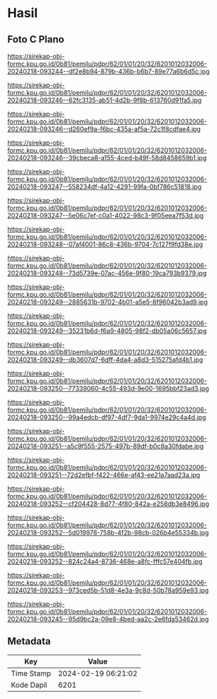 # Hasil

## Foto C Plano

https://sirekap-obj-formc.kpu.go.id/0b81/pemilu/pdpr/62/01/01/20/32/6201012032006-20240218-093244--df2e8b94-879b-436b-b6b7-89e77a6b6d5c.jpg

https://sirekap-obj-formc.kpu.go.id/0b81/pemilu/pdpr/62/01/01/20/32/6201012032006-20240218-093246--62fc3135-ab51-4d2b-9f8b-613760d91fa5.jpg

https://sirekap-obj-formc.kpu.go.id/0b81/pemilu/pdpr/62/01/01/20/32/6201012032006-20240218-093246--d260ef9a-f6bc-435a-af5a-72c1f8cdfae4.jpg

https://sirekap-obj-formc.kpu.go.id/0b81/pemilu/pdpr/62/01/01/20/32/6201012032006-20240218-093246--39cbeca8-a155-4ced-b49f-58d8458659b1.jpg

https://sirekap-obj-formc.kpu.go.id/0b81/pemilu/pdpr/62/01/01/20/32/6201012032006-20240218-093247--558234df-4a12-4291-99fa-0bf786c51818.jpg

https://sirekap-obj-formc.kpu.go.id/0b81/pemilu/pdpr/62/01/01/20/32/6201012032006-20240218-093247--5e06c7ef-c0a1-4022-98c3-9f05eea7f53d.jpg

https://sirekap-obj-formc.kpu.go.id/0b81/pemilu/pdpr/62/01/01/20/32/6201012032006-20240218-093248--07af4001-86c8-436b-9704-7c127f9fd38e.jpg

https://sirekap-obj-formc.kpu.go.id/0b81/pemilu/pdpr/62/01/01/20/32/6201012032006-20240218-093248--73d5739e-07ac-456e-9f80-19ca793b9379.jpg

https://sirekap-obj-formc.kpu.go.id/0b81/pemilu/pdpr/62/01/01/20/32/6201012032006-20240218-093249--2885631b-9702-4b01-a5e5-8f96042b3ad9.jpg

https://sirekap-obj-formc.kpu.go.id/0b81/pemilu/pdpr/62/01/01/20/32/6201012032006-20240218-093249--35231b6d-f6a9-4805-98f2-db05a06c5657.jpg

https://sirekap-obj-formc.kpu.go.id/0b81/pemilu/pdpr/62/01/01/20/32/6201012032006-20240218-093249--db3607d7-6dff-4da4-a8d3-515275afd4b1.jpg

https://sirekap-obj-formc.kpu.go.id/0b81/pemilu/pdpr/62/01/01/20/32/6201012032006-20240218-093250--77339060-4c55-493d-9e00-1695bbf23ad3.jpg

https://sirekap-obj-formc.kpu.go.id/0b81/pemilu/pdpr/62/01/01/20/32/6201012032006-20240218-093250--99a4edcb-df97-4df7-9da1-9974e29c4a4d.jpg

https://sirekap-obj-formc.kpu.go.id/0b81/pemilu/pdpr/62/01/01/20/32/6201012032006-20240218-093251--a5c9f555-2575-497b-89df-b0c8a30fdabe.jpg

https://sirekap-obj-formc.kpu.go.id/0b81/pemilu/pdpr/62/01/01/20/32/6201012032006-20240218-093251--72d2efbf-f422-466e-af43-ee21a7aad23a.jpg

https://sirekap-obj-formc.kpu.go.id/0b81/pemilu/pdpr/62/01/01/20/32/6201012032006-20240218-093252--cf204428-8d77-4f80-842a-e258db3e8496.jpg

https://sirekap-obj-formc.kpu.go.id/0b81/pemilu/pdpr/62/01/01/20/32/6201012032006-20240218-093252--5d019978-758b-4f2b-98cb-026b4e55334b.jpg

https://sirekap-obj-formc.kpu.go.id/0b81/pemilu/pdpr/62/01/01/20/32/6201012032006-20240218-093252--824c24a4-8736-468e-a8fc-fffc57e404fb.jpg

https://sirekap-obj-formc.kpu.go.id/0b81/pemilu/pdpr/62/01/01/20/32/6201012032006-20240218-093253--973ced5b-51d8-4e3a-9c8d-50b78a959e93.jpg

https://sirekap-obj-formc.kpu.go.id/0b81/pemilu/pdpr/62/01/01/20/32/6201012032006-20240218-093245--95d9bc2a-09e8-4bed-aa2c-2e6fda53462d.jpg


## Metadata

| Key        | Value               |
| ---------- | ------------------- |
| Time Stamp | 2024-02-19 06:21:02 |
| Kode Dapil | 6201                |




